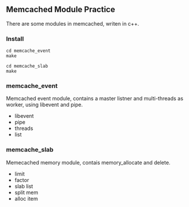 ## Memcached Module Practice

There are some modules in memcached, writen in c++.

### Install

```
cd memcache_event
make
```

```
cd memcache_slab
make
```

### memcache_event

Memcached event module, contains a master listner and multi-threads as worker, using libevent and pipe.

* libevent
* pipe
* threads
* list

### memcache_slab

Memecached memory module, contais memory_allocate and delete.

* limit
* factor
* slab list
* split mem
* alloc item
